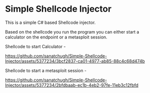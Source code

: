 # Simple Shellcode Injector
 This is a simple C# based Shellcode injector.


 Based on the shellcode you run the program you can either start a calculator on the endpoint or a metasploit session.


 Shellcode to start Calculator - 



https://github.com/sanatchugh/Simple-Shellcode-Injector/assets/5377234/3bcf2837-ca01-4977-ab85-88c4c68d474b



 Shellcode to start a metasploit session - 


https://github.com/sanatchugh/Simple-Shellcode-Injector/assets/5377234/2bfdbaab-ec1b-4eb2-97fe-11eb3c12fbfd

